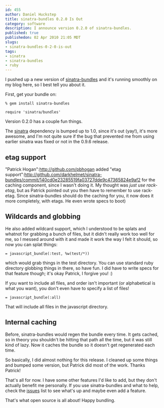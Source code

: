 ```yaml
--- 
id: 455
author: Daniel Huckstep
title: sinatra-bundles 0.2.0 Is Out
category: software
description: I announce version 0.2.0 of sinatra-bundles.
published: true
publishedon: 02 Apr 2010 21:05 MDT
slugs: 
- sinatra-bundles-0-2-0-is-out
tags: 
- sinatra
- sinatra-bundles
- ruby
---
```

I pushed up a new version of
[sinatra-bundles](http://github.com/darkhelmet/sinatra-bundles) and it's
running smoothly on my blog here, so I best tell you about it.

First, get your bundle on:

    % gem install sinatra-bundles

    require 'sinatra/bundles'

Version 0.2.0 has a couple fun things.

The [sinatra](http://github.com/sinatra/sinatra) dependency is bumped up
to 1.0, since it's out
(yay!), it's more awesome, and I'm not quite sure if the bug that prevented me from using earlier sinatra was fixed or not in the 0.9.6 release.

## etag support

"Patrick Hogan":http://github.com/pbhogan added "etag support":http://github.com/darkhelmet/sinatra-bundles/commit/140cd0e23285519fa03727dde9c47365824e9af2 for the caching component, since I wasn't doing it. My thought was _just use rack-etag_, but as Patrick pointed out you then have to remember to use rack-etag. Since sinatra-bundles should do the caching for you, it now does it more completely, with etags. He even wrote specs to boot)

## Wildcards and globbing

He also added wildcard support, which I understood to be splats and
whatnot for grabbing a bunch of files, but it didn't really work too
well for me, so I messed around with it and made it work the way I felt
it should, so now you can splat things:

    = javascript_bundle(:test, %w(test/*))

which would grab things in the test directory. You can use standard ruby
directory globbing things in there, so have fun. I did have to write
specs for that feature though; it's okay Patrick, I forgive you! :)

If you want to include all files, and order isn't important (or
alphabetical is what you want), you don't even have to specify a list of
files!

    = javascript_bundle(:all)

That will include all files in the javascript directory.

## Internal caching

Before, sinatra-bundles would regen the bundle every time. It gets
cached, so in theory you shouldn't be hitting that path all the time,
but it was still kind of lazy. Now it caches the bundle so it doesn't
get regenerated each time.

So basically, I did almost nothing for this release. I cleaned up some
things and bumped some version, but Patrick did most of the work. Thanks
Patrick!

That's all for now. I have some other features I'd like to add, but they
don't actually benefit me personally. If you use sinatra-bundles and
what to help, check the
[issues](http://github.com/darkhelmet/sinatra-bundles/issues) list to
see what's up and maybe even add a feature.

That's what open source is all about! Happy bundling.
